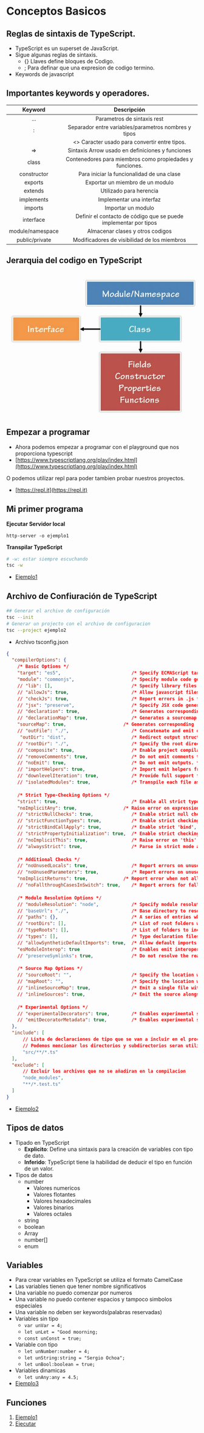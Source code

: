 # Conceptos Basicos

## Reglas de sintaxis de TypeScript.
- TypeScript es un superset de JavaScript.
- Sigue algunas reglas de sintaxis.
    - {} Llaves define bloques de Codigo.
    - ; Para definar que una expresion de codigo termino.
- Keywords de javascript

## Importantes keywords y operadores.
| Keyword | Descripción |
|:--:| :--: |
| ... |  Parametros de sintaxis rest |
| : | Separador entre variables/parametros nombres y tipos |
| <typeName> | <> Caracter usado para convertir entre tipos. |
| => |  Sintaxis Arrow usado en definiciones y funciones|
| class       | Contenedores para miembros como propiedades y funciones.  |
| constructor | Para iniciar la funcionalidad de una clase |
| exports | Exportar un miembro de un modulo |
| extends | Utilizado para herencia |
| implements | Implementar una interfaz |
| imports | Importar un modulo |
| interface | Definir el contacto de código que se puede implementar por tipos |
| module/namespace | Almacenar clases y otros codigos |
| public/private | Modificadores de visibilidad de los miembros |

## Jerarquia del codigo en TypeScript
![hierarchy](images/image1.png)

## Empezar a programar
- Ahora podemos empezar a programar con el playground que nos proporciona typescript
- [https://www.typescriptlang.org/play/index.html](https://www.typescriptlang.org/play/index.html)

O podemos utilizar repl para poder tambien probar nuestros proyectos.
- [https://repl.it](https://repl.it)

## Mi primer programa
**Ejecutar Servidor local**
```
http-server -o ejemplo1
```
**Transpilar TypeScript**
```bash
# -w: estar siempre escuchando
tsc -w
```
- [Ejemplo1](../examples/2-basic/ejemplo1/README.md)

## Archivo de Confiuración de TypeScript
```bash
## Generar el archivo de configuración
tsc --init
# Generar un projecto con el archivo de configuracion
tsc --project ejemplo2
```

- Archivo tsconfig.json
```json
{
  "compilerOptions": {
    /* Basic Options */
    "target": "es5",                          /* Specify ECMAScript target version: 'ES3' (default), 'ES5', 'ES2015', 'ES2016', 'ES2017','ES2018' or 'ESNEXT'. */
    "module": "commonjs",                     /* Specify module code generation: 'none', 'commonjs', 'amd', 'system', 'umd', 'es2015', or 'ESNext'. */
    // "lib": [],                             /* Specify library files to be included in the compilation. */
    // "allowJs": true,                       /* Allow javascript files to be compiled. */
    // "checkJs": true,                       /* Report errors in .js files. */
    // "jsx": "preserve",                     /* Specify JSX code generation: 'preserve', 'react-native', or 'react'. */
    // "declaration": true,                   /* Generates corresponding '.d.ts' file. */
    // "declarationMap": true,                /* Generates a sourcemap for each corresponding '.d.ts' file. */
    "sourceMap": true,                     /* Generates corresponding '.map' file. */
    // "outFile": "./",                       /* Concatenate and emit output to single file. */
     "outDir": "dist",                        /* Redirect output structure to the directory. */
    // "rootDir": "./",                       /* Specify the root directory of input files. Use to control the output directory structure with --outDir. */
    // "composite": true,                     /* Enable project compilation */
    // "removeComments": true,                /* Do not emit comments to output. */
    // "noEmit": true,                        /* Do not emit outputs. */
    // "importHelpers": true,                 /* Import emit helpers from 'tslib'. */
    // "downlevelIteration": true,            /* Provide full support for iterables in 'for-of', spread, and destructuring when targeting 'ES5' or 'ES3'. */
    // "isolatedModules": true,               /* Transpile each file as a separate module (similar to 'ts.transpileModule'). */

    /* Strict Type-Checking Options */
    "strict": true,                           /* Enable all strict type-checking options. */
    "noImplicitAny": true,                 /* Raise error on expressions and declarations with an implied 'any' type. */
    // "strictNullChecks": true,              /* Enable strict null checks. */
    // "strictFunctionTypes": true,           /* Enable strict checking of function types. */
    // "strictBindCallApply": true,           /* Enable strict 'bind', 'call', and 'apply' methods on functions. */
    // "strictPropertyInitialization": true,  /* Enable strict checking of property initialization in classes. */
    // "noImplicitThis": true,                /* Raise error on 'this' expressions with an implied 'any' type. */
    // "alwaysStrict": true,                  /* Parse in strict mode and emit "use strict" for each source file. */

    /* Additional Checks */
    // "noUnusedLocals": true,                /* Report errors on unused locals. */
    // "noUnusedParameters": true,            /* Report errors on unused parameters. */
    "noImplicitReturns": true,             /* Report error when not all code paths in function return a value. */
    // "noFallthroughCasesInSwitch": true,    /* Report errors for fallthrough cases in switch statement. */

    /* Module Resolution Options */
    // "moduleResolution": "node",            /* Specify module resolution strategy: 'node' (Node.js) or 'classic' (TypeScript pre-1.6). */
    // "baseUrl": "./",                       /* Base directory to resolve non-absolute module names. */
    // "paths": {},                           /* A series of entries which re-map imports to lookup locations relative to the 'baseUrl'. */
    // "rootDirs": [],                        /* List of root folders whose combined content represents the structure of the project at runtime. */
    // "typeRoots": [],                       /* List of folders to include type definitions from. */
    // "types": [],                           /* Type declaration files to be included in compilation. */
    // "allowSyntheticDefaultImports": true,  /* Allow default imports from modules with no default export. This does not affect code emit, just typechecking. */
    "esModuleInterop": true                   /* Enables emit interoperability between CommonJS and ES Modules via creation of namespace objects for all imports. Implies 'allowSyntheticDefaultImports'. */
    // "preserveSymlinks": true,              /* Do not resolve the real path of symlinks. */

    /* Source Map Options */
    // "sourceRoot": "",                      /* Specify the location where debugger should locate TypeScript files instead of source locations. */
    // "mapRoot": "",                         /* Specify the location where debugger should locate map files instead of generated locations. */
    // "inlineSourceMap": true,               /* Emit a single file with source maps instead of having a separate file. */
    // "inlineSources": true,                 /* Emit the source alongside the sourcemaps within a single file; requires '--inlineSourceMap' or '--sourceMap' to be set. */

    /* Experimental Options */
    // "experimentalDecorators": true,        /* Enables experimental support for ES7 decorators. */
    // "emitDecoratorMetadata": true,         /* Enables experimental support for emitting type metadata for decorators. */
  },
  "include": [
      // Lista de declaraciones de tipo que se van a incluir en el proceso de compilacion
      // Podemos mencionar los directorios y subdirectorios seran utilizan incluidos en el proceso de compilacion
      "src/**/*.ts"
  ],
  "exclude": [
      // Excluir los archivos que no se añadiran en la compilacion
      "node_modules",
      "**/*.test.ts"
  ]
}
```
- [Ejemplo2](../examples/2-basic/ejemplo2/README.md)

## Tipos de datos
- Tipado en TypeScript
    - **Explicito**: Define una sintaxis para la creación de variables con tipo de dato.
    - **Inferido**: TypeScript tiene la habilidad de deducir el tipo en función de un valor.
- Tipos de datos
    - number
        - Valores numericos
        - Valores flotantes
        - Valores hexadecimales
        - Valores binarios
        - Valores octales
    - string
    - boolean
    - Array<string>
    - number[]
    - enum

## Variables
- Para crear variables en TypeScript se utiliza el formato CamelCase
- Las variables tienen que tener nombre significativos
- Una variable no puedo comenzar por numeros
- Una variable no puedo contener espacios y tampoco simbolos especiales
- Una variable no deben ser keywords(palabras reservadas)
- Variables sin tipo
    - `var unVar = 4;`
    - `let unLet = "Good moorning;`
    - `const unConst = true;`
- Variable con tipo
    - `let unNumber:number = 4;`    
    - `let unString:string = "Sergio Ochoa";`
    - `let unBool:boolean = true;`
 - Variables dinamicas
    - `let unAny:any = 4.5;`
- [Ejemplo3](../examples/2-basic/ejemplo3/README.md)

## Funciones
1. [Ejemplo1](../examples/2-empezar/ejemplo3/README.md)
2. [Ejecutar](https://repl.it/@gnujavasergio/3funciones)


